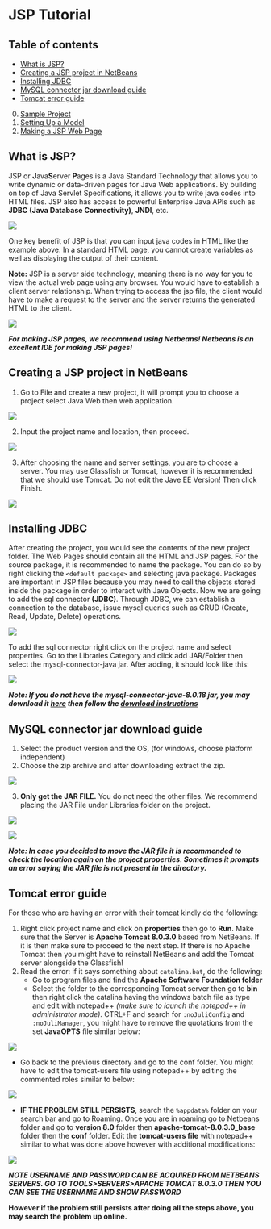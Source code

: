 # JSP Tutorial

## Table of contents
- [What is JSP?](#What-is-JSP?)
- [Creating a JSP project in NetBeans](#Creating-a-JSP-project-in-NetBeans)
- [Installing JDBC](#Installing-JDBC)
- [MySQL connector jar download guide](#MySQL-connector-jar-download-guide)
- [Tomcat error guide](#Tomcat-error-guide)
0. [Sample Project](/JSP%20Tutorial/0.%20Sample%20Project)
1. [Setting Up a Model](/JSP%20Tutorial/1.%20Setting%20Up%20a%20Model)
2. [Making a JSP Web Page](/JSP%20Tutorial/2.%20Making%20a%20JSP%20Web%20Page)

## What is JSP?
JSP or **J**ava**S**erver **P**ages is a Java Standard Technology that allows you to write dynamic or data-driven pages for Java Web applications. By building on top of Java Servlet Specifications, it allows you to write java codes into HTML files. JSP also has access to powerful Enterprise Java APIs such as **JDBC (Java Database Connectivity)**, **JNDI**, etc.

![](/JSP%20Tutorial/images/JSP%20Sample.png)

One key benefit of JSP is that you can input java codes in HTML like the example above. In a standard HTML page, you cannot create variables as well as displaying the output of their content.

**Note:** JSP is a server side technology, meaning there is no way for you to view the actual web page using any browser. You would have to establish a client server relationship. When trying to access the jsp file, the client would have to make a request to the server and the server returns the generated HTML to the client.

![](/JSP%20Tutorial/images/Client%20Server%20Relationship.png)

**_For making JSP pages, we recommend using Netbeans! Netbeans is an excellent IDE for making JSP pages!_**

## Creating a JSP project in NetBeans
1. Go to File and create a new project, it will prompt you to choose a project select Java Web then web application.

![](/JSP%20Tutorial/images/Step%201.png)

2. Input the project name and location, then proceed.

![](/JSP%20Tutorial/images/Step%202.png)

3. After choosing the name and server settings, you are to choose a server. You may use Glassfish or Tomcat, however it is recommended that we should use Tomcat. Do not edit the Jave EE Version! Then click Finish.

![](/JSP%20Tutorial/images/Step%203.png)

## Installing JDBC
After creating the project, you would see the contents of the new project folder. The Web Pages should contain all the HTML and JSP pages. For the source package, it is recommended to name the package. You can do so by right clicking the `<default package>` and selecting java package. Packages are important in JSP files because you may need to call the objects stored inside the package in order to interact with Java Objects. Now we are going to add the sql connector **(JDBC)**. Through JDBC, we can establish a connection to the database, issue mysql queries such as CRUD (Create, Read, Update, Delete) operations. 

![](/JSP%20Tutorial/images/JDBC%201.png)

To add the sql connector right click on the project name and select properties. Go to the Libraries Category and click add JAR/Folder then select the mysql-connector-java jar. After adding, it should look like this:

![](/JSP%20Tutorial/images/JDBC%202.png)

**_Note: If you do not have the mysql-connector-java-8.0.18 jar, you may download it [here](https://downloads.mysql.com/archives/c-j/) then follow the [download instructions](#MySQL-connector-jar-download-guide)_**

## MySQL connector jar download guide
1. Select the product version and the OS, (for windows, choose platform independent)
2. Choose the zip archive and after downloading extract the zip.

![](/JSP%20Tutorial/images/MySQL%20Connector%201.png)

3. **Only get the JAR FILE.** You do not need the other files. We recommend placing the JAR File under Libraries folder on the project.

![](/JSP%20Tutorial/images/MySQL%20Connector%202.png)

![](/JSP%20Tutorial/images/MySQL%20Connector%203.png)

**_Note: In case you decided to move the JAR file it is recommended to check the location again on the project properties. Sometimes it prompts an error saying the JAR file is not present in the directory._**

## Tomcat error guide
For those who are having an error with their tomcat kindly do the following: 
1. Right click project name and click on **properties** then go to **Run**. Make sure that the Server is **Apache Tomcat 8.0.3.0** based from NetBeans. If it is then make sure to proceed to the next step. If there is no Apache Tomcat then you might have to reinstall NetBeans and add the Tomcat server alongside the Glassfish!
2. Read the error: if it says something about `catalina.bat`, do the following:
   - Go to program files and find the **Apache Software Foundation folder**
   - Select the folder to the corresponding Tomcat server then go to **bin** then right click the catalina having the windows batch file as type and edit with notepad++ *(make sure to launch the notepad++ in administrator mode)*. CTRL+F and search for `:noJuliConfig` and `:noJuliManager`, you might have to remove the quotations from the set **JavaOPTS** file similar below:

![](/JSP%20Tutorial/images/Tomcat%20Error%201.png)

   - Go back to the previous directory and go to the conf folder. You might have to edit the tomcat-users file using notepad++ by editing the commented roles similar to below:

![](/JSP%20Tutorial/images/Tomcat%20Error%202.png)

   - **IF THE PROBLEM STILL PERSISTS**, search the `%appdata%` folder on your search bar and go to Roaming. Once you are in roaming go to Netbeans folder and go to **version 8.0** folder then **apache-tomcat-8.0.3.0_base** folder then the **conf** folder. Edit the **tomcat-users file** with notepad++ similar to what was done above however with additional modifications:

![](/JSP%20Tutorial/images/Tomcat%20Error%203.png)

***NOTE USERNAME AND PASSWORD CAN BE ACQUIRED FROM NETBEANS SERVERS. GO TO TOOLS>SERVERS>APACHE TOMCAT 8.0.3.0 THEN YOU CAN SEE THE USERNAME AND SHOW PASSWORD***

**However if the problem still persists after doing all the steps above, you may search the problem up online.**